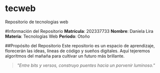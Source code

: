 # tecweb
Repositorio de tecnologias web

#Información del Repositorio
**Matrícula**: 202337733
**Nombre**: Daniela Lira
**Materia**: Tecnologías Web
**Periodo**: Otoño

##Propósito del Repositorio
Este repositorio es un espacio de aprendizaje, florecerán las ideas, líneas de código y sueños digitales. 
Aquí tejeremos algoritmos del mañaña para cultivar un futuro más brillante.

>_"Entre bits y versos, construyo puentes hacia un porvenir luminoso."_
